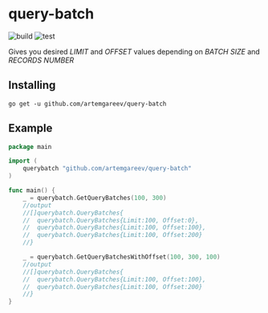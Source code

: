 # query-batch

![build](https://github.com/artemgareev/query-batch/workflows/build/badge.svg?branch=master&event=push)
![test](https://github.com/artemgareev/query-batch/workflows/test/badge.svg?branch=master&event=push)

Gives you desired *LIMIT* and *OFFSET* values depending on *BATCH SIZE* and *RECORDS NUMBER*

## Installing

```go get -u github.com/artemgareev/query-batch```

## Example

```go
package main

import (
	querybatch "github.com/artemgareev/query-batch"
)

func main() {
	_ = querybatch.GetQueryBatches(100, 300)
	//output
	//[]querybatch.QueryBatches{
	//	querybatch.QueryBatches{Limit:100, Offset:0},
	//	querybatch.QueryBatches{Limit:100, Offset:100},
	//	querybatch.QueryBatches{Limit:100, Offset:200}
	//}

	_ = querybatch.GetQueryBatchesWithOffset(100, 300, 100)
	//output
	//[]querybatch.QueryBatches{
	//	querybatch.QueryBatches{Limit:100, Offset:100},
	//	querybatch.QueryBatches{Limit:100, Offset:200}
	//}
}
```